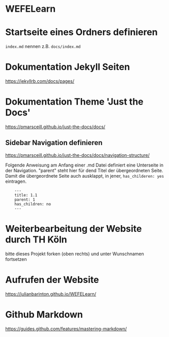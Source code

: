 # WEFELearn

# Startseite eines Ordners definieren

`index.md` nennen z.B. `docs/index.md`

# Dokumentation Jekyll Seiten

https://jekyllrb.com/docs/pages/

# Dokumentation Theme 'Just the Docs'

https://pmarsceill.github.io/just-the-docs/docs/

## Sidebar Navigation definieren

https://pmarsceill.github.io/just-the-docs/docs/navigation-structure/    

Folgende Anweisung am Anfang einer .md Datei definiert eine Unterseite in der Navigation. "parent" steht hier für dend Titel der übergeordneten Seite. Damit die übergeordnete Seite auch ausklappt, in jener, `has_childeren: yes` eintragen.

        ---
        title: 1.1
        parent: 1
        has_children: no
        ---
    
        
# Weiterbearbeitung der Website durch TH Köln
bitte dieses Projekt  forken (oben rechts) und unter Wunschnamen fortsetzen 

# Aufrufen der Website
https://julianbarinton.github.io/WEFELearn/

# Github Markdown

https://guides.github.com/features/mastering-markdown/
